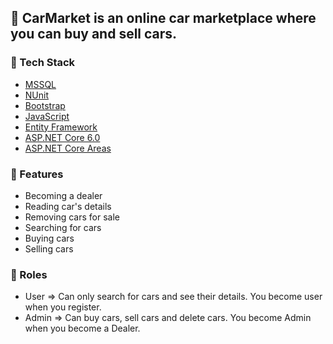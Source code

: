 ## :star2: CarMarket is an online car marketplace where you can buy and sell cars.
<!-- TechStack -->
### :space_invader: Tech Stack

  <ul>
  <li><a href="https://www.microsoft.com/en-us/sql-server/">MSSQL</a></li>     
  <li><a href="https://nunit.org/">NUnit</a></li>  
  <li><a href="https://getbootstrap.com/">Bootstrap</a></li>         
  <li><a href="https://www.javascript.com/">JavaScript</a></li>
  <li><a href="https://learn.microsoft.com/en-us/ef/">Entity Framework</a></li>
  <li><a href="https://dotnet.microsoft.com/en-us/apps/aspnet">ASP.NET Core 6.0</a></li>
  <li><a href="https://learn.microsoft.com/en-us/aspnet/core/mvc/controllers/areas?view=aspnetcore-6.0">ASP.NET Core Areas</a></li>
  </ul>

<!-- Features -->
### :dart: Features

- Becoming a dealer
- Reading car's details
- Removing cars for sale
- Searching for cars
- Buying cars
- Selling cars

<!-- Roles -->
### :dart: Roles

- User => Can only search for cars and see their details. You become user when you register.
- Admin => Can buy cars, sell cars and delete cars. You become Admin when you become a Dealer. 
